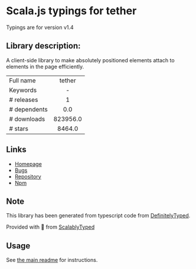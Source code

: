
# Scala.js typings for tether

Typings are for version v1.4

## Library description:
A client-side library to make absolutely positioned elements attach to elements in the page efficiently.

|                    |                 |
| ------------------ | :-------------: |
| Full name          | tether |
| Keywords           | - |
| # releases         | 1 |
| # dependents       | 0.0 |
| # downloads        | 823956.0 |
| # stars            | 8464.0 |

## Links
- [Homepage](https://github.com/shipshapecode/tether#readme)
- [Bugs](https://github.com/shipshapecode/tether/issues)
- [Repository](https://github.com/shipshapecode/tether)
- [Npm](https://www.npmjs.com/package/tether)
    


## Note
This library has been generated from typescript code from [DefinitelyTyped](https://definitelytyped.org).

Provided with :purple_heart: from [ScalablyTyped](https://github.com/oyvindberg/ScalablyTyped)

## Usage
See [the main readme](../../readme.md) for instructions.


